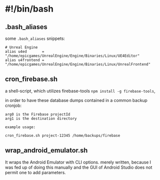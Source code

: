 # #!/bin/bash

## .bash_aliases
    
some `.bash_aliases` snippets:
    
    # Unreal Engine
    alias u4ed       = "/home/epicgames/UnrealEngine/Engine/Binaries/Linux/UE4Editor"
    alias u4frontend = "/home/epicgames/UnrealEngine/Engine/Binaries/Linux/UnrealFrontend"

## cron_firebase.sh
a shell-script, which utilizes firebase-tools `npm install -g firebase-tools`,

in order to have these database dumps contained in a common backup cronjob:

    arg0 is the Firebase projectId
    arg1 is the destination directory
    
    example usage:
    
    cron_firebase.sh project-12345 /home/backups/firebase

## wrap_android_emulator.sh
It wraps the Android Emulator with CLI options.
merely written, because I was fed up of doing this manually and
the GUI of Android Studio does not permit one to add parameters.
